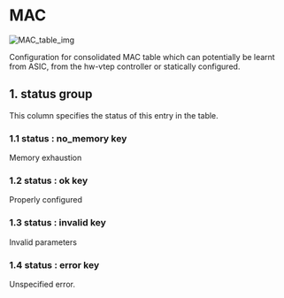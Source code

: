 # MAC

![MAC_table_img](http://www.plantuml.com/plantuml/img/SoWkIImgAStDuIf8JCvEJ4zLK0hApozH24bCoaajLbAevb80WkISnE9Y1Lz7PmKR6mMD49sSpFICalIYrDGyJGKxEwvQBYw82gUYp1IW4LWLGLG4v1ULO9Vd0Xclgsi7LWBdG4paud98pKi1kH80)

Configuration for consolidated MAC table which can potentially be learnt from
ASIC, from the hw-vtep controller or statically configured.

## 1. status group

This column specifies the status of this entry in the table.

### 1.1 status : no_memory key

Memory exhaustion

### 1.2 status : ok key

Properly configured

### 1.3 status : invalid key

Invalid parameters

### 1.4 status : error key

Unspecified error.

